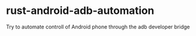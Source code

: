 # rust-android-adb-automation
Try to automate controll of Android phone through the adb developer bridge
